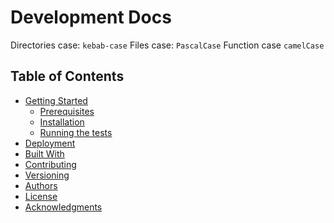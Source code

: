 # Development Docs

Directories case: `kebab-case`
Files case: `PascalCase`
Function case `camelCase`

## Table of Contents

- [Getting Started](#getting-started)
  - [Prerequisites](#prerequisites)
  - [Installation](#installation)
  - [Running the tests](#running-the-tests)
- [Deployment](#deployment)
- [Built With](#built-with)
- [Contributing](#contributing)
- [Versioning](#versioning)
- [Authors](Authors.md)
- [License](#license)
- [Acknowledgments](#acknowledgments)
